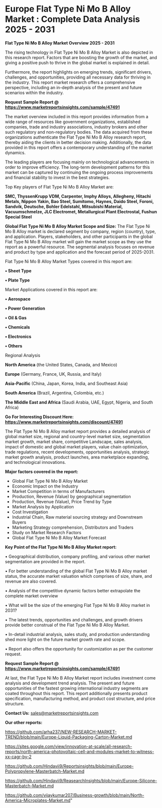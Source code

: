 # Europe Flat Type Ni Mo B Alloy Market : Complete Data Analysis 2025 - 2031

<Strong> Flat Type Ni Mo B Alloy Market Overview 2025 - 2031</strong>

The rising technology in Flat Type Ni Mo B Alloy Market is also depicted in this research report. Factors that are boosting the growth of the market, and giving a positive push to thrive in the global market is explained in detail.

Furthermore, the report highlights on emerging trends, significant drivers, challenges, and opportunities, providing all necessary data for thriving in the industry. This report market research offers a comprehensive perspective, including an in-depth analysis of the present and future scenarios within the industry.

<strong>Request Sample Report @ <a href=https://www.marketreportsinsights.com/sample/47491>https://www.marketreportsinsights.com/sample/47491</a></strong>

The market overview included in this report provides information from a wide range of resources like government organizations, established companies, trade and industry associations, industry brokers and other such regulatory and non-regulatory bodies. The data acquired from these organizations authenticate the Flat Type Ni Mo B Alloy research report, thereby aiding the clients in better decision making. Additionally, the data provided in this report offers a contemporary understanding of the market dynamics.

The leading players are focusing mainly on technological advancements in order to improve efficiency. The long-term development patterns for this market can be captured by continuing the ongoing process improvements and financial stability to invest in the best strategies.

Top Key players of Flat Type Ni Mo B Alloy Market are:

<strong>SMC, ThyssenKrupp VDM, Carpenter, Imphy Alloys, Allegheny, Hitachi Metals, Nippon Yakin, Bao Steel, Sumitomo, Haynes, Daido Steel, Foroni, Sandvik, Deutsche, Bohler Edelstahl, Mitsubishi Material, Vacuumschmelze, JLC Electromet, Metallurgical Plant Electrostal, Fushun Special Steel</strong>

<strong><b>Global Flat Type Ni Mo B Alloy Market Scope and Size:</b></strong>
The Flat Type Ni Mo B Alloy market is declared segment by company, region (country), type, and application. Players, stakeholders, and other participants in the global Flat Type Ni Mo B Alloy market will gain the market scope as they use the report as a powerful resource. The segmental analysis focuses on revenue and product by type and application and the forecast period of 2025-2031.

Flat Type Ni Mo B Alloy Market Types covered in this report are:

<strong>•  Sheet Type

•  Plate Type</strong>

Market Applications covered in this report are:

<strong>•  Aerospace

•  Power Generation

•  Oil & Gas

•  Chemicals

•  Electronics

•  Others</strong> 

Regional Analysis

<strong>North America</strong> (the United States, Canada, and Mexico)

<strong>Europe</strong> (Germany, France, UK, Russia, and Italy)

<strong>Asia-Pacific</strong> (China, Japan, Korea, India, and Southeast Asia)

<strong>South America</strong> (Brazil, Argentina, Colombia, etc.)

<strong>The Middle East and Africa</strong> (Saudi Arabia, UAE, Egypt, Nigeria, and South Africa)

<strong>Go For Interesting Discount Here: <a href=https://www.marketreportsinsights.com/discount/47491>https://www.marketreportsinsights.com/discount/47491</a></strong>

The Flat Type Ni Mo B Alloy market report provides a detailed analysis of global market size, regional and country-level market size, segmentation market growth, market share, competitive Landscape, sales analysis, impact of domestic and global market players, value chain optimization, trade regulations, recent developments, opportunities analysis, strategic market growth analysis, product launches, area marketplace expanding, and technological innovations.

<strong><b>Major factors covered in the report:</b></strong>
<ul>
  <li>Global Flat Type Ni Mo B Alloy Market </li>
  <li>Economic Impact on the Industry</li>
  <li>Market Competition in terms of Manufacturers</li>
  <li>Production, Revenue (Value) by geographical segmentation</li>
  <li>Production, Revenue (Value), Price Trend by Type</li>
  <li>Market Analysis by Application</li>
  <li>Cost Investigation</li>
  <li>Industrial Chain, Raw material sourcing strategy and Downstream Buyers</li>
  <li>Marketing Strategy comprehension, Distributors and Traders</li>
  <li>Study on Market Research Factors</li>
  <li>Global Flat Type Ni Mo B Alloy Market Forecast</li>
</ul>

<strong><b>Key Point of the Flat Type Ni Mo B Alloy Market report:</b></strong>

• Geographical distribution, company profiling, and various other market segmentation are provided in the report.

• For better understanding of the global Flat Type Ni Mo B Alloy market status, the accurate market valuation which comprises of size, share, and revenue are also covered.

• Analysis of the competitive dynamic factors better extrapolate the complete market overview

• What will be the size of the emerging Flat Type Ni Mo B Alloy market in 2031?

• The latest trends, opportunities and challenges, and growth drivers provide better construal of the Flat Type Ni Mo B Alloy Market.

• In-detail industrial analysis, sales study, and production understanding shed more light on the future market growth rate and scope.

• Report also offers the opportunity for customization as per the customer request.

<strong>Request Sample Report @ <a href=https://www.marketreportsinsights.com/sample/47491>https://www.marketreportsinsights.com/sample/47491</a></strong>

At last, the Flat Type Ni Mo B Alloy Market report includes investment come analysis and development trend analysis. The present and future opportunities of the fastest growing international industry segments are coated throughout this report. This report additionally presents product specification, manufacturing method, and product cost structure, and price structure.

<strong>Contact Us:</strong>
sales@marketreportsinsights.com

<strong>Our other reports:</strong>

<a href=https://github.com/arha237/NEW-RESEARCH-MARKET-TREND/blob/main/Europe-Liquid-Packaging-Carton-Market.md>https://github.com/arha237/NEW-RESEARCH-MARKET-TREND/blob/main/Europe-Liquid-Packaging-Carton-Market.md</a>

<a href=https://sites.google.com/view/innovation-at-scale/all-research-reports/north-america-photovoltaic-cell-and-modules-market-to-witness-xx-cagr-by-2>https://sites.google.com/view/innovation-at-scale/all-research-reports/north-america-photovoltaic-cell-and-modules-market-to-witness-xx-cagr-by-2</a>

<a href=https://github.com/Hindavii9/Reportsinsights/blob/main/Europe-Polypropylene-Masterbatch-Market.md>https://github.com/Hindavii9/Reportsinsights/blob/main/Europe-Polypropylene-Masterbatch-Market.md</a>

<a href=https://github.com/Hindavii9/ReasearchInsights/blob/main/Europe-Silicone-Masterbatch-Market.md>https://github.com/Hindavii9/ReasearchInsights/blob/main/Europe-Silicone-Masterbatch-Market.md</a>

<a href=https://github.com/vijaykumar207/Business-growth/blob/main/North-America-Microplates-Market.md>https://github.com/vijaykumar207/Business-growth/blob/main/North-America-Microplates-Market.md</a>"
